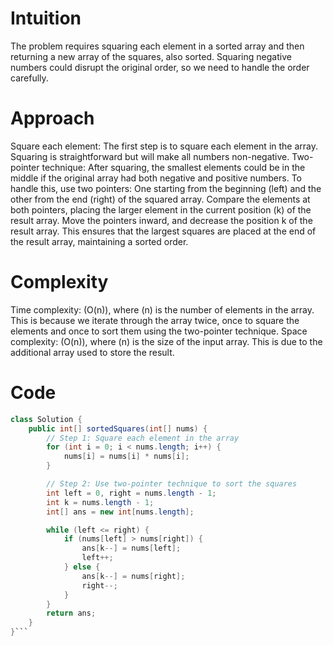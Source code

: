 
# Intuition

The problem requires squaring each element in a sorted array and then returning a new array of the squares, also sorted. Squaring negative numbers could disrupt the original order, so we need to handle the order carefully.

# Approach

Square each element: The first step is to square each element in the array. Squaring is straightforward but will make all numbers non-negative.
Two-pointer technique: After squaring, the smallest elements could be in the middle if the original array had both negative and positive numbers. To handle this, use two pointers:
One starting from the beginning (left) and the other from the end (right) of the squared array.
Compare the elements at both pointers, placing the larger element in the current position (k) of the result array.
Move the pointers inward, and decrease the position k of the result array.
This ensures that the largest squares are placed at the end of the result array, maintaining a sorted order.

# Complexity
Time complexity: (O(n)), where (n) is the number of elements in the array. This is because we iterate through the array twice, once to square the elements and once to sort them using the two-pointer technique.
Space complexity: (O(n)), where (n) is the size of the input array. This is due to the additional array used to store the result.


# Code

```java
class Solution {
    public int[] sortedSquares(int[] nums) {
        // Step 1: Square each element in the array
        for (int i = 0; i < nums.length; i++) {
            nums[i] = nums[i] * nums[i];
        }

        // Step 2: Use two-pointer technique to sort the squares
        int left = 0, right = nums.length - 1;
        int k = nums.length - 1;
        int[] ans = new int[nums.length];

        while (left <= right) {
            if (nums[left] > nums[right]) {
                ans[k--] = nums[left];
                left++;
            } else {
                ans[k--] = nums[right];
                right--;
            }
        }
        return ans;
    }
}```